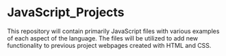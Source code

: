# JavaScript_Projects

This repository will contain primarily JavaScript files with various examples of each aspect of the language.  The files will be utilized to add new functionality to previous project webpages created with HTML and CSS.  
